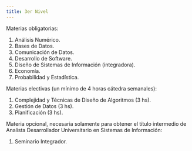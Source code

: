 ```yaml
---
title: 3er Nivel
---
```


Materias obligatorias:

1. Análisis Numérico.
2. Bases de Datos.
3. Comunicación de Datos.
4. Desarrollo de Software.
5. Diseño de Sistemas de Información (integradora).
6. Economía.
7. Probabilidad y Estadística.

Materias electivas (un mínimo de 4 horas cátedra semanales):

1. Complejidad y Técnicas de Diseño de Algoritmos (3 hs).
2. Gestión de Datos (3 hs).
3. Planificación (3 hs).

Materia opcional, necesaria solamente para obtener el título intermedio de Analista Desarrollador Universitario en Sistemas de Información:

1. Seminario Integrador.
